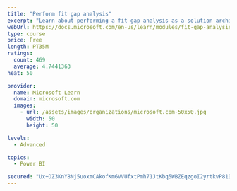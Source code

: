 ```yaml
---
title: "Perform fit gap analysis"
excerpt: "Learn about performing a fit gap analysis as a solution architect for Dynamics 365 and Microsoft Power Platform."
webUrl: https://docs.microsoft.com/en-us/learn/modules/fit-gap-analysis/
type: course
price: Free
length: PT35M
ratings:
  count: 469
  average: 4.7441363
heat: 50

provider:
  name: Microsoft Learn
  domain: microsoft.com
  images:
    - url: /assets/images/organizations/microsoft.com-50x50.jpg
      width: 50
      height: 50

levels:
  - Advanced

topics:
  - Power BI

secured: "Ux+DZ3KnY8Nj5uoxmCAkofKm6VVUfxtPmh71JtKbq5WBZEqzgoI2yrtkvP81DPnQgVkStTc6q3+851DrwbJdGE2TtI1f7i4RsKfKlMgztYkX6xpfv2hEkzTAFTHfovqJAa2RkQ5531zQgRgFgHFi4kjRuGE2pSyofm0wbU1BKtQ5qc1uJRvx+m01GUdGZ5yEAkCDXliDDbNbZs+qN2jmbtsX3g8l8BWXxm5OMzbTA0cqlyx+gVPmcdD0E/R0W8CM20RhdQF15vT/b2dzQQM60sxtuPGBhw0tpnJd04gBaN34dSycuZc2d/getBY+9bY4BusIZCQolv16t2so2879l/mDnBEsby8WD2/K/NeiUgxZY62A/qbYAyPrii1Vc0CY72Ot5kzWVEDC+qWuTYAotMSPW3NlKRvQleu0Y+c6+PY=;4JcvKkxSP219A/BaiB0Oaw=="
---
```


